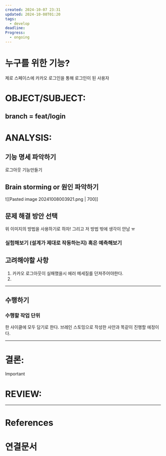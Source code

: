 ```yaml
---
created: 2024-10-07 23:31
updated: 2024-10-08T01:20
tags:
  - develop
deadline: 
Progress:
  - ongoing
---
```

# 누구를 위한 기능?
제로 스페이스에 카카오 로그인을 통해  로그인이 된 사용자
# OBJECT/SUBJECT:
## branch = feat/login

# ANALYSIS:
## 기능 명세 파악하기
로그아웃 기능만들기
## Brain storming or 원인 파악하기
![[Pasted image 20241008003921.png | 700]]


## 문제 해결 방안 선택
위 이미지의 방법을 사용하기로 하자!
그리고 저 방법 밖에 생각이 안남 ㅠ
### 실험해보기 (설계가 제대로 작동하는지) 혹은 예측해보기


## 고려해야할 사항
1. 카카오 로그아웃이 실패했을시 에러 메세질를 던져주어야한다. 
2. 

---
## 수행하기
### 수행할 작업 단위
한 사이클에 모두 담기로 한다. 
브레인 스토밍으로 작성한 사안과 똑같이 진행할 에정이다. 



---
# 결론:
>[!important]

# REVIEW:

---
# References

# 연결문서